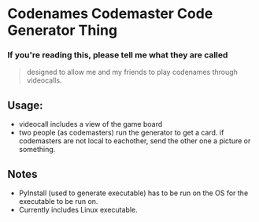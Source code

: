 

# Codenames Codemaster Code Generator Thing
### If you're reading this, please tell me what they are called 


> designed to allow me and my friends to play codenames through videocalls.

## Usage:

- videocall includes a view of the game board
- two people (as codemasters) run the generator to get a card. if codemasters are not local to eachother, send the other one a picture or something.

## Notes

- PyInstall (used to generate executable) has to be run on the OS for the executable to be run on. 
- Currently includes Linux executable.

